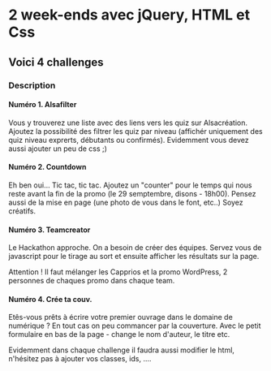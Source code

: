 # 2 week-ends avec jQuery, HTML et Css

## Voici 4 challenges 

### Description

#### Numéro 1. Alsafilter
Vous y trouverez une liste avec des liens vers les quiz sur Alsacréation.
Ajoutez la possibilité des filtrer les quiz par niveau (affichér uniquement des quiz niveau exprerts, débutants ou confirmés).
Evidemment vous devez aussi ajouter un peu de css ;)

#### Numéro 2. Countdown
Eh ben oui...
Tic tac, tic tac. Ajoutez un "counter" pour le temps qui nous reste avant la fin de la promo (le 29 semptembre, disons - 18h00).
Pensez aussi de la mise en page (une photo de vous dans le font, etc..) Soyez créatifs.

#### Numéro 3. Teamcreator
Le Hackathon approche. On a besoin de créer des équipes. Servez vous de javascript pour le tirage au sort et ensuite afficher les résultats sur la page.

Attention ! Il faut mélanger les Capprios et la promo WordPress, 2 personnes de chaques promo dans chaque team.

#### Numéro 4. Crée ta couv.
Etês-vous prêts à écrire votre premier ouvrage dans le domaine de numérique ? En tout cas on peu commancer par la couverture. Avec le petit formulaire en bas de la page - change le nom d'auteur, le titre etc. 



Evidemment dans chaque challenge il faudra aussi modifier le html, n'hésitez pas à ajouter vos classes, ids, ....